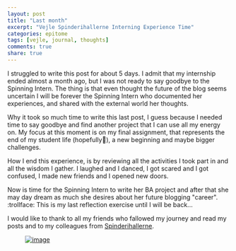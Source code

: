 ```yaml
---
layout: post
title: "Last month"
excerpt: "Vejle Spinderihallerne Interning Experience Time"
categories: epitome
tags: [vejle, journal, thoughts]
comments: true
share: true
---
```

I struggled to write this post for about 5 days. I admit that my internship ended almost a month ago, but I was not ready to say goodbye to the Spinning Intern. The thing is that even thought the future of the blog seems uncertain I will be forever the Spinning Intern who documented her experiences, and shared with the external world her thoughts.

Why it took so much time to write this last post, I guess because I needed time to say goodbye and find another project that I can use all my energy on. My focus at this moment is on my final assignment, that represents the end of my student life (hopefully:pray:), a new beginning and maybe bigger challenges.

How I end this experience, is by reviewing all the activities I took part in and all the wisdom I gather. I laughed and I danced, I got scared and I got confused, I made new friends and I opened new doors.

Now is time for the Spinning Intern to write her BA project and after that she may day dream as much she desires about her future blogging "career". :trollface: This is my last reflection exercise until I will be back...

I would like to thank to all my friends who fallowed my journey and read my posts and to my colleagues from  <a href="http://www.spinderihallerne.dk/forside/" target="_blank">Spinderihallerne</a>.  

<figure>
	<a href="{{site.url}}/images/epitome/22-10-2015/schita-logo.png"><img src="{{site.url}}/images/epitome/22-10-2015/schita-logo.png" alt="image"></a>
</figure>
